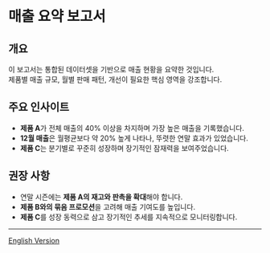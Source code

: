 # 매출 요약 보고서

## 개요
이 보고서는 통합된 데이터셋을 기반으로 매출 현황을 요약한 것입니다.  
제품별 매출 규모, 월별 판매 패턴, 개선이 필요한 핵심 영역을 강조합니다.

## 주요 인사이트
- **제품 A**가 전체 매출의 40% 이상을 차지하며 가장 높은 매출을 기록했습니다.
- **12월 매출**은 월평균보다 약 20% 높게 나타나, 뚜렷한 연말 효과가 있었습니다.
- **제품 C**는 분기별로 꾸준히 성장하며 장기적인 잠재력을 보여주었습니다.

## 권장 사항
- 연말 시즌에는 **제품 A의 재고와 판촉을 확대**해야 합니다.
- **제품 B와의 묶음 프로모션**을 고려해 매출 기여도를 높입니다.
- **제품 C**를 성장 동력으로 삼고 장기적인 추세를 지속적으로 모니터링합니다.

---
[English Version](sales_summary.md)
